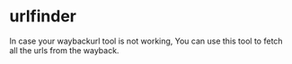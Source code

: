 # urlfinder
In case your waybackurl tool is not working, You can use this tool to fetch all the urls from the wayback.
